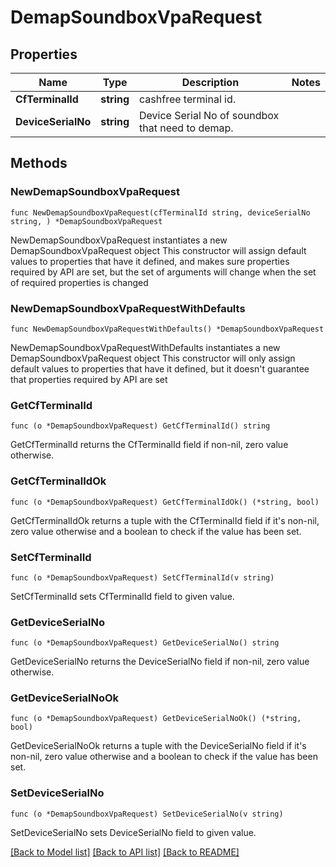 # DemapSoundboxVpaRequest

## Properties

Name | Type | Description | Notes
------------ | ------------- | ------------- | -------------
**CfTerminalId** | **string** | cashfree terminal id. | 
**DeviceSerialNo** | **string** | Device Serial No of soundbox that need to demap. | 

## Methods

### NewDemapSoundboxVpaRequest

`func NewDemapSoundboxVpaRequest(cfTerminalId string, deviceSerialNo string, ) *DemapSoundboxVpaRequest`

NewDemapSoundboxVpaRequest instantiates a new DemapSoundboxVpaRequest object
This constructor will assign default values to properties that have it defined,
and makes sure properties required by API are set, but the set of arguments
will change when the set of required properties is changed

### NewDemapSoundboxVpaRequestWithDefaults

`func NewDemapSoundboxVpaRequestWithDefaults() *DemapSoundboxVpaRequest`

NewDemapSoundboxVpaRequestWithDefaults instantiates a new DemapSoundboxVpaRequest object
This constructor will only assign default values to properties that have it defined,
but it doesn't guarantee that properties required by API are set

### GetCfTerminalId

`func (o *DemapSoundboxVpaRequest) GetCfTerminalId() string`

GetCfTerminalId returns the CfTerminalId field if non-nil, zero value otherwise.

### GetCfTerminalIdOk

`func (o *DemapSoundboxVpaRequest) GetCfTerminalIdOk() (*string, bool)`

GetCfTerminalIdOk returns a tuple with the CfTerminalId field if it's non-nil, zero value otherwise
and a boolean to check if the value has been set.

### SetCfTerminalId

`func (o *DemapSoundboxVpaRequest) SetCfTerminalId(v string)`

SetCfTerminalId sets CfTerminalId field to given value.


### GetDeviceSerialNo

`func (o *DemapSoundboxVpaRequest) GetDeviceSerialNo() string`

GetDeviceSerialNo returns the DeviceSerialNo field if non-nil, zero value otherwise.

### GetDeviceSerialNoOk

`func (o *DemapSoundboxVpaRequest) GetDeviceSerialNoOk() (*string, bool)`

GetDeviceSerialNoOk returns a tuple with the DeviceSerialNo field if it's non-nil, zero value otherwise
and a boolean to check if the value has been set.

### SetDeviceSerialNo

`func (o *DemapSoundboxVpaRequest) SetDeviceSerialNo(v string)`

SetDeviceSerialNo sets DeviceSerialNo field to given value.



[[Back to Model list]](../README.md#documentation-for-models) [[Back to API list]](../README.md#documentation-for-api-endpoints) [[Back to README]](../README.md)


